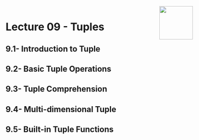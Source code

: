 <img align="right" width="90" height="90" src="https://github.com/cs-MohamedAyman/Computer-Science-Textbooks/blob/master/logos/python.jpg">

# Lecture 09 - Tuples
## 9.1- Introduction to Tuple
## 9.2- Basic Tuple Operations
## 9.3- Tuple Comprehension
## 9.4- Multi-dimensional Tuple
## 9.5- Built-in Tuple Functions

